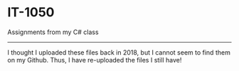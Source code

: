 # IT-1050
Assignments from my C# class

-----------------------
I thought I uploaded these files back in 2018, but I cannot seem to find them on my Github.
Thus, I have re-uploaded the files I still have!
